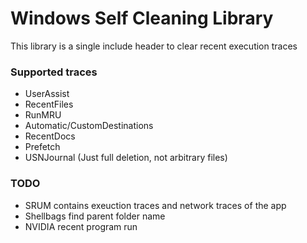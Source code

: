 # Windows Self Cleaning Library

This library is a single include header to clear recent execution traces

### Supported traces

- UserAssist
- RecentFiles
- RunMRU
- Automatic/CustomDestinations
- RecentDocs
- Prefetch
- USNJournal (Just full deletion, not arbitrary files)


### TODO

- SRUM contains exeuction traces and network traces of the app
- Shellbags find parent folder name
- NVIDIA recent program run
